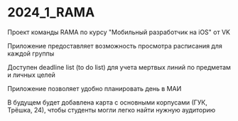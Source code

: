 # 2024_1_RAMA
Проект команды RAMA по курсу "Мобильный разработчик на iOS" от VK

Приложение предоставляет возможность просмотра расписания для каждой группы

Доступен deadline list (to do list) для учета мертвых линий по предметам и личных целей

Приложение позволяет удобно планировать день в МАИ

В будущем будет добавлена карта с основными корпусами (ГУК, Трёшка, 24), чтобы студенты могли легко найти нужную аудиторию

